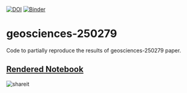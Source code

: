 [![DOI](https://zenodo.org/badge/117629063.svg)](https://zenodo.org/badge/latestdoi/117629063) [![Binder](https://mybinder.org/badge.svg)](https://mybinder.org/v2/gh/epifanio/geosciences-250279/master?filepath=geosciences-250279.ipynb)


# geosciences-250279
Code to partially reproduce the results of geosciences-250279 paper.

## [Rendered Notebook](http://nbviewer.jupyter.org/gist/epifanio/1ec46faa0ee6c1bcae21682f3c4d6c93)

![shareit](https://nextcloud.epinux.com/index.php/s/W9MLgmkmGxji75Z/download)
